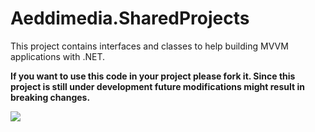 # Aeddimedia.SharedProjects

This project contains interfaces and classes to help building MVVM applications with .NET.

**If you want to use this code in your project please fork it. 
Since this project is still under development future modifications might result in breaking changes.**

![](https://github.com/Aeddi13/Aeddimedia.SharedProjects/workflows/CI/badge.svg)
